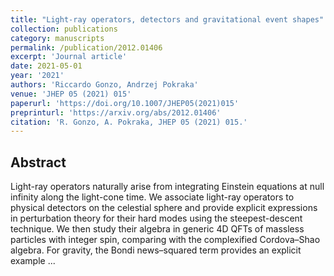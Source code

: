```yaml
---
title: "Light-ray operators, detectors and gravitational event shapes"
collection: publications
category: manuscripts
permalink: /publication/2012.01406
excerpt: 'Journal article'
date: 2021-05-01
year: '2021'
authors: 'Riccardo Gonzo, Andrzej Pokraka'
venue: 'JHEP 05 (2021) 015'
paperurl: 'https://doi.org/10.1007/JHEP05(2021)015'
preprinturl: 'https://arxiv.org/abs/2012.01406'
citation: 'R. Gonzo, A. Pokraka, JHEP 05 (2021) 015.'
---
```


## Abstract
Light-ray operators naturally arise from integrating Einstein equations at null infinity along the light-cone time. We associate light-ray operators to physical detectors on the celestial sphere and provide explicit expressions in perturbation theory for their hard modes using the steepest-descent technique. We then study their algebra in generic 4D QFTs of massless particles with integer spin, comparing with the complexified Cordova–Shao algebra. For gravity, the Bondi news–squared term provides an explicit example ...
